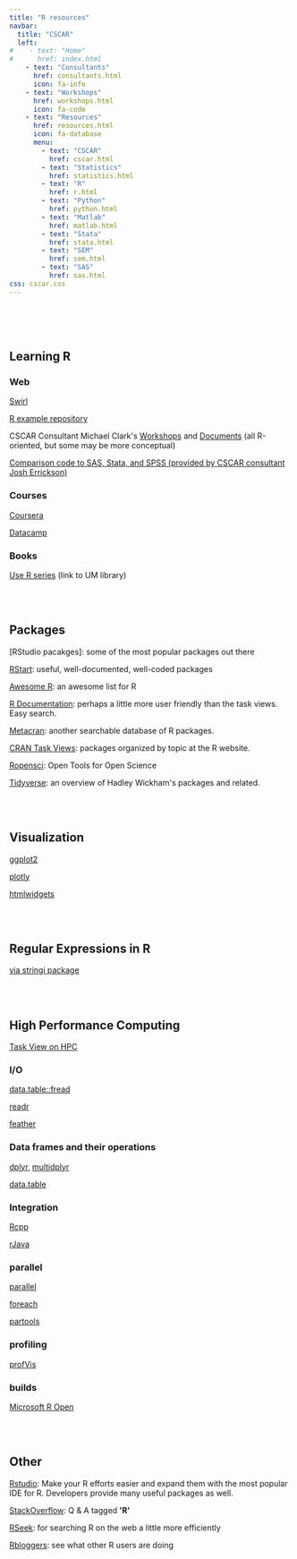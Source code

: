 ```yaml
---
title: "R resources"
navbar:
  title: "CSCAR"
  left:
#    - text: "Home"
#      href: index.html
    - text: "Consultants"
      href: consultants.html
      icon: fa-info
    - text: "Workshops"
      href: workshops.html
      icon: fa-code
    - text: "Resources"
      href: resources.html
      icon: fa-database
      menu: 
        - text: "CSCAR"
          href: cscar.html
        - text: "Statistics"
          href: statistics.html
        - text: "R"
          href: r.html
        - text: "Python"
          href: python.html
        - text: "Matlab"
          href: matlab.html
        - text: "Stata"
          href: stata.html
        - text: "SEM"
          href: sem.html
        - text: "SAS"
          href: sas.html
css: cscar.css
---
```

<br>
<br>
<br>



## Learning R

### Web

[Swirl](http://swirlstats.com/)

[R example repository](http://www.dwoll.de/rexrepos/)

CSCAR Consultant Michael Clark's [Workshops](https://m-clark.github.io/workshops) and [Documents](https://m-clark.github.io/documents) (all R-oriented, but some may be more conceptual)

[Comparison code to SAS, Stata, and SPSS (provided by CSCAR consultant Josh Errickson)](https://github.com/josherrickson/commoncode)

### Courses

[Coursera](https://www.coursera.org/courses?languages=en&query=r)

[Datacamp](https://www.datacamp.com/)


### Books

[Use R series](http://mirlyn.lib.umich.edu/Search/Home?lookfor=%22%20Use%20R!%22&type=series) (link to UM library) 

<br>
<br>

## Packages

[RStudio pacakges]: some of the most popular packages out there

[RStart](https://github.com/rstudio/RStartHere): useful, well-documented, well-coded packages

[Awesome R](https://awesome-r.com/): an awesome list for R

[R Documentation](http://www.rdocumentation.org/): perhaps a little more user friendly than the task views. Easy search.

[Metacran](https://www.r-pkg.org/): another searchable database of R packages.

[CRAN Task Views](https://cran.r-project.org/web/views/): packages organized by topic at the R website.

[Ropensci](https://ropensci.org/): Open Tools for Open Science

[Tidyverse](http://tidyverse.org/): an overview of Hadley Wickham's packages and related.

<br>
<br>

## Visualization

[ggplot2](http://ggplot2.tidyverse.org/index.html)

[plotly](https://plot.ly/python/r/)

[htmlwidgets](http://www.htmlwidgets.org/)

<br>
<br>

## Regular Expressions in R

[via stringi package](https://www.rdocumentation.org/packages/stringi/versions/1.1.1/topics/stringi-search-regex)

<br>
<br>

## High Performance Computing

[Task View on HPC](https://www.r-pkg.org/ctv/HighPerformanceComputing)


### I/O

[data.table::fread](https://www.r-pkg.org/pkg/data.table/)

[readr](https://www.r-pkg.org/pkg/readr/)

[feather](https://github.com/wesm/feather/tree/master/R)


### Data frames and their operations

[dplyr](https://www.r-pkg.org/pkg/dplyr/), [multidplyr](https://github.com/hadley/multidplyr)

[data.table](https://www.r-pkg.org/pkg/data.table/)


### Integration

[Rcpp](https://www.r-pkg.org/pkg/Rcpp/)

[rJava](https://www.r-pkg.org/pkg/rJava/)


### parallel

[parallel](https://www.r-pkg.org/pkg/data.table/)

[foreach](https://www.r-pkg.org/pkg/foreach)

[partools](https://www.r-pkg.org/pkg/partools/)


### profiling

[profVis](https://www.r-pkg.org/pkg/profvis/)

### builds

[Microsoft R Open](https://mran.revolutionanalytics.com/)

<br>
<br>

## Other

[Rstudio](https://www.rstudio.com/): Make your R efforts easier and expand them with the most popular IDE for R. Developers provide many useful packages as well.

[StackOverflow](http://stackoverflow.com/questions/tagged/r): Q & A tagged **'R'**

[RSeek](http://rseek.org/): for searching R on the web a little more efficiently

[Rbloggers](http://www.r-bloggers.com/): see what other R users are doing
